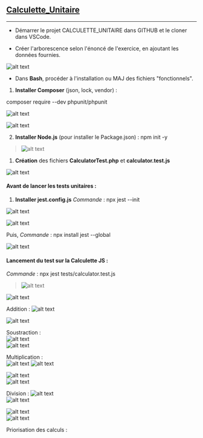 ## <u> Calculette_Unitaire </u>
****
* Démarrer le projet CALCULETTE_UNITAIRE dans GITHUB et le cloner dans VSCode.  
>
* Créer l'arborescence selon l'énoncé de l'exercice, en ajoutant les données fournies.  
>
![alt text](Pictures/arborescenceFromScratch.PNG)  
>  
* Dans <b>Bash</b>, procéder à l'installation ou MAJ des fichiers "fonctionnels".    
  

1. <b>Installer Composer</b> (json, lock, vendor) :
>
composer require --dev phpunit/phpunit  

![alt text](Pictures/composerRequire.PNG)  
>

![alt text](Pictures/composerRequireFin.PNG)  
>



2) <b>Installer Node.js</b> (pour installer le Package.json) : 
npm init -y  
> ![alt text](Pictures/packageJsonNpmInit.PNG)   


1. **Création** des fichiers **CalculatorTest.php** et  **calculator.test.js** 
>  
![alt text](Pictures/CalculatorTestPhp)  



#### Avant de lancer les tests unitaires :  
1. **Installer jest.config.js**
<i>Commande</i> : npx jest --init    

![alt text](Pictures/initialisationJest.PNG)  

![alt text](Pictures/initialisationJest2.PNG)

Puis, 
<i>Commande</i> : npx install jest --global     

![alt text](Pictures/installationJest.PNG)


#### Lancement du test sur la Calculette JS :    

<i>Commande</i> : npx jest tests/calculator.test.js    

> ![alt text](Pictures/jestTestPassed.PNG)  

![alt text](Pictures/calculatrice.PNG)    


Addition : 
![alt text](Pictures/addition.PNG)   
  
![alt text](Pictures/addition_result.PNG)   


Soustraction :    
![alt text](Pictures/soustraction.PNG)    
![alt text](Pictures/soustraction_result.PNG)    


Multiplication :     
![alt text](Pictures/multiplication.PNG)
![alt text](Pictures/multiplication_result.PNG)     
     
![alt text](Pictures/multiplier0.PNG)      
![alt text](Pictures/multiplier0_result.PNG)     

Division : 
![alt text](Pictures/division.PNG)      
![alt text](Pictures/division_result.PNG)     
      
![alt text](Pictures/diviser0.PNG)      
![alt text](Pictures/diviser0_result.PNG)

Priorisation des calculs : 